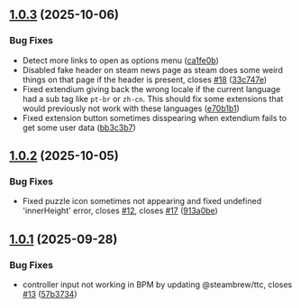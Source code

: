 ## [1.0.3](https://github.com/BossSloth/Extendium/compare/v1.0.2...v1.0.3) (2025-10-06)


### Bug Fixes

* Detect more links to open as options menu ([ca1fe0b](https://github.com/BossSloth/Extendium/commit/ca1fe0b0e2892b756ec49da8c34f6f8dfbfdf6dd))
* Disabled fake header on steam news page as steam does some weird things on that page if the header is present, closes [#18](https://github.com/BossSloth/Extendium/issues/18) ([33c747e](https://github.com/BossSloth/Extendium/commit/33c747e163f0e91480f145da039e7e1a1976d9e6))
* Fixed extendium giving back the wrong locale if the current language had a sub tag like `pt-br` or `zh-cn`. This should fix some extensions that would previously not work with these languages ([e70b1b1](https://github.com/BossSloth/Extendium/commit/e70b1b1640de436a33f7fa1b430baa2c0d929db4))
* Fixed extension button sometimes disspearing when extendium fails to get some user data ([bb3c3b7](https://github.com/BossSloth/Extendium/commit/bb3c3b76a3315650f2ef72947941b2ff0621eff8))

## [1.0.2](https://github.com/BossSloth/Extendium/compare/v1.0.1...v1.0.2) (2025-10-05)


### Bug Fixes

* Fixed puzzle icon sometimes not appearing and fixed undefined 'innerHeight' error, closes [#12](https://github.com/BossSloth/Extendium/issues/12), closes [#17](https://github.com/BossSloth/Extendium/issues/17) ([913a0be](https://github.com/BossSloth/Extendium/commit/913a0beda6a4d791f524823f4646f328b7abe0a8))

## [1.0.1](https://github.com/BossSloth/Extendium/compare/v1.0.0...v1.0.1) (2025-09-28)


### Bug Fixes

* controller input not working in BPM by updating @steambrew/ttc, closes [#13](https://github.com/BossSloth/Extendium/issues/13) ([57b3734](https://github.com/BossSloth/Extendium/commit/57b3734378c4b71807b4afdb58db7f5ceb266f00))
